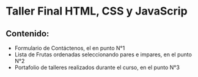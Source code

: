 # Taller Final HTML, CSS y JavaScrip
## Contenido:

- Formulario de Contáctenos, el en punto N°1
- Lista de Frutas ordenadas seleccionando pares e impares, en el punto N°2
- Portafolio de talleres realizados durante el curso, en el punto N°3 
